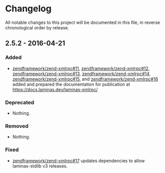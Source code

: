 # Changelog

All notable changes to this project will be documented in this file, in reverse chronological order by release.

## 2.5.2 - 2016-04-21

### Added

- [zendframework/zend-xmlrpc#11](https://github.com/zendframework/zend-xmlrpc/pull/11),
  [zendframework/zend-xmlrpc#12](https://github.com/zendframework/zend-xmlrpc/pull/12),
  [zendframework/zend-xmlrpc#13](https://github.com/zendframework/zend-xmlrpc/pull/13),
  [zendframework/zend-xmlrpc#14](https://github.com/zendframework/zend-xmlrpc/pull/14),
  [zendframework/zend-xmlrpc#15](https://github.com/zendframework/zend-xmlrpc/pull/15), and
  [zendframework/zend-xmlrpc#16](https://github.com/zendframework/zend-xmlrpc/pull/16)
  added and prepared the documentation for publication at
  https://docs.laminas.dev/laminas-xmlrpc/

### Deprecated

- Nothing.

### Removed

- Nothing.

### Fixed

- [zendframework/zend-xmlrpc#17](https://github.com/zendframework/zend-xmlrpc/pull/17) updates
  dependencies to allow laminas-stdlib v3 releases.
